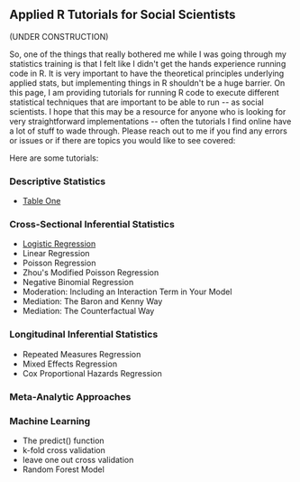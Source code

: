 <!--- Applied R Tutorials for Social Scientists -->

## Applied R Tutorials for Social Scientists

(UNDER CONSTRUCTION)

So, one of the things that really bothered me while I was going through my statistics training is that I felt like I didn't get the hands 
experience running code in R. It is very important to have the theoretical principles underlying applied stats, but implementing things 
in R shouldn't be a huge barrier. On this page, I am providing tutorials for running R code to execute different statistical techniques 
that are important to be able to run -- as social scientists. I hope that this may be a resource for anyone who is looking 
for very straightforward implementations -- often the tutorials I find online have a lot of stuff to wade through. Please reach out to me
if you find any errors or issues or if there are topics you would like to see covered:

Here are some tutorials:

### Descriptive Statistics

- [Table One](R-Tutorials/CreateTableOne.html)

### Cross-Sectional Inferential Statistics

- [Logistic Regression](R-Tutorials/LogisticRegression.html)
- Linear Regression
- Poisson Regression
- Zhou's Modified Poisson Regression
- Negative Binomial Regression
- Moderation: Including an Interaction Term in Your Model
- Mediation: The Baron and Kenny Way
- Mediation: The Counterfactual Way

### Longitudinal Inferential Statistics

- Repeated Measures Regression
- Mixed Effects Regression
- Cox Proportional Hazards Regression

### Meta-Analytic Approaches



### Machine Learning

- The predict() function
- k-fold cross validation
- leave one out cross validation
- Random Forest Model

